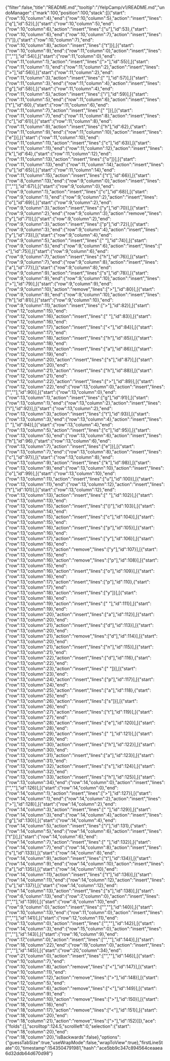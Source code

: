 {"filter":false,"title":"README.md","tooltip":"/YelpCamp/v1/README.md","undoManager":{"mark":100,"position":100,"stack":[[{"start":{"row":10,"column":4},"end":{"row":10,"column":5},"action":"insert","lines":["q"],"id":52}],[{"start":{"row":10,"column":5},"end":{"row":10,"column":6},"action":"insert","lines":["u"],"id":53},{"start":{"row":10,"column":6},"end":{"row":10,"column":7},"action":"insert","lines":["i"]},{"start":{"row":10,"column":7},"end":{"row":10,"column":8},"action":"insert","lines":["t"]}],[{"start":{"row":10,"column":9},"end":{"row":11,"column":0},"action":"insert","lines":["",""],"id":54}],[{"start":{"row":11,"column":0},"end":{"row":11,"column":1},"action":"insert","lines":[">"],"id":55}],[{"start":{"row":11,"column":1},"end":{"row":11,"column":2},"action":"insert","lines":[">"],"id":56}],[{"start":{"row":11,"column":2},"end":{"row":11,"column":3},"action":"insert","lines":[" "],"id":57}],[{"start":{"row":11,"column":3},"end":{"row":11,"column":4},"action":"insert","lines":["g"],"id":58}],[{"start":{"row":11,"column":4},"end":{"row":11,"column":5},"action":"insert","lines":["i"],"id":59}],[{"start":{"row":11,"column":5},"end":{"row":11,"column":6},"action":"insert","lines":["t"],"id":60},{"start":{"row":11,"column":6},"end":{"row":11,"column":7},"action":"insert","lines":[" "]}],[{"start":{"row":11,"column":7},"end":{"row":11,"column":8},"action":"insert","lines":["c"],"id":61}],[{"start":{"row":11,"column":8},"end":{"row":11,"column":9},"action":"insert","lines":["h"],"id":62},{"start":{"row":11,"column":9},"end":{"row":11,"column":10},"action":"insert","lines":["e"]}],[{"start":{"row":11,"column":10},"end":{"row":11,"column":11},"action":"insert","lines":["c"],"id":63}],[{"start":{"row":11,"column":11},"end":{"row":11,"column":12},"action":"insert","lines":["k"],"id":64},{"start":{"row":11,"column":12},"end":{"row":11,"column":13},"action":"insert","lines":["o"]}],[{"start":{"row":11,"column":13},"end":{"row":11,"column":14},"action":"insert","lines":["u"],"id":65}],[{"start":{"row":11,"column":14},"end":{"row":11,"column":15},"action":"insert","lines":["t"],"id":66}],[{"start":{"row":8,"column":13},"end":{"row":9,"column":0},"action":"insert","lines":["",""],"id":67}],[{"start":{"row":9,"column":0},"end":{"row":9,"column":1},"action":"insert","lines":["c"],"id":68}],[{"start":{"row":9,"column":1},"end":{"row":9,"column":2},"action":"insert","lines":["o"],"id":69}],[{"start":{"row":9,"column":2},"end":{"row":9,"column":3},"action":"insert","lines":["y"],"id":70}],[{"start":{"row":9,"column":2},"end":{"row":9,"column":3},"action":"remove","lines":["y"],"id":71}],[{"start":{"row":9,"column":2},"end":{"row":9,"column":3},"action":"insert","lines":["p"],"id":72}],[{"start":{"row":9,"column":3},"end":{"row":9,"column":4},"action":"insert","lines":["y"],"id":73}],[{"start":{"row":9,"column":4},"end":{"row":9,"column":5},"action":"insert","lines":[" "],"id":74}],[{"start":{"row":9,"column":5},"end":{"row":9,"column":6},"action":"insert","lines":["<"],"id":75}],[{"start":{"row":9,"column":6},"end":{"row":9,"column":7},"action":"insert","lines":["h"],"id":76}],[{"start":{"row":9,"column":7},"end":{"row":9,"column":8},"action":"insert","lines":["a"],"id":77}],[{"start":{"row":9,"column":8},"end":{"row":9,"column":9},"action":"insert","lines":["s"],"id":78}],[{"start":{"row":9,"column":9},"end":{"row":9,"column":10},"action":"insert","lines":[">"],"id":79}],[{"start":{"row":9,"column":9},"end":{"row":9,"column":10},"action":"remove","lines":[">"],"id":80}],[{"start":{"row":9,"column":9},"end":{"row":9,"column":10},"action":"insert","lines":["h"],"id":81}],[{"start":{"row":9,"column":10},"end":{"row":9,"column":11},"action":"insert","lines":[">"],"id":82}],[{"start":{"row":12,"column":15},"end":{"row":12,"column":16},"action":"insert","lines":[" "],"id":83}],[{"start":{"row":12,"column":16},"end":{"row":12,"column":17},"action":"insert","lines":["<"],"id":84}],[{"start":{"row":12,"column":17},"end":{"row":12,"column":18},"action":"insert","lines":["h"],"id":85}],[{"start":{"row":12,"column":18},"end":{"row":12,"column":19},"action":"insert","lines":["a"],"id":86}],[{"start":{"row":12,"column":19},"end":{"row":12,"column":20},"action":"insert","lines":["s"],"id":87}],[{"start":{"row":12,"column":20},"end":{"row":12,"column":21},"action":"insert","lines":["h"],"id":88}],[{"start":{"row":12,"column":21},"end":{"row":12,"column":22},"action":"insert","lines":[">"],"id":89}],[{"start":{"row":12,"column":22},"end":{"row":13,"column":0},"action":"insert","lines":["",""],"id":90}],[{"start":{"row":13,"column":0},"end":{"row":13,"column":1},"action":"insert","lines":["g"],"id":91}],[{"start":{"row":13,"column":1},"end":{"row":13,"column":2},"action":"insert","lines":["i"],"id":92}],[{"start":{"row":13,"column":2},"end":{"row":13,"column":3},"action":"insert","lines":["t"],"id":93}],[{"start":{"row":13,"column":3},"end":{"row":13,"column":4},"action":"insert","lines":[" "],"id":94}],[{"start":{"row":13,"column":4},"end":{"row":13,"column":5},"action":"insert","lines":["c"],"id":95}],[{"start":{"row":13,"column":5},"end":{"row":13,"column":6},"action":"insert","lines":["h"],"id":96},{"start":{"row":13,"column":6},"end":{"row":13,"column":7},"action":"insert","lines":["e"]}],[{"start":{"row":13,"column":7},"end":{"row":13,"column":8},"action":"insert","lines":["c"],"id":97}],[{"start":{"row":13,"column":8},"end":{"row":13,"column":9},"action":"insert","lines":["k"],"id":98}],[{"start":{"row":13,"column":9},"end":{"row":13,"column":10},"action":"insert","lines":["o"],"id":99}],[{"start":{"row":13,"column":10},"end":{"row":13,"column":11},"action":"insert","lines":["u"],"id":100}],[{"start":{"row":13,"column":11},"end":{"row":13,"column":12},"action":"insert","lines":["t"],"id":101}],[{"start":{"row":13,"column":12},"end":{"row":13,"column":13},"action":"insert","lines":[" "],"id":102}],[{"start":{"row":13,"column":13},"end":{"row":13,"column":15},"action":"insert","lines":["()"],"id":103}],[{"start":{"row":13,"column":14},"end":{"row":13,"column":15},"action":"insert","lines":["c"],"id":104}],[{"start":{"row":13,"column":15},"end":{"row":13,"column":16},"action":"insert","lines":["p"],"id":105}],[{"start":{"row":13,"column":16},"end":{"row":13,"column":17},"action":"insert","lines":["y"],"id":106}],[{"start":{"row":13,"column":16},"end":{"row":13,"column":17},"action":"remove","lines":["y"],"id":107}],[{"start":{"row":13,"column":15},"end":{"row":13,"column":16},"action":"remove","lines":["p"],"id":108}],[{"start":{"row":13,"column":15},"end":{"row":13,"column":16},"action":"insert","lines":["o"],"id":109}],[{"start":{"row":13,"column":16},"end":{"row":13,"column":17},"action":"insert","lines":["p"],"id":110},{"start":{"row":13,"column":17},"end":{"row":13,"column":18},"action":"insert","lines":["y"]}],[{"start":{"row":13,"column":18},"end":{"row":13,"column":19},"action":"insert","lines":[" "],"id":111}],[{"start":{"row":13,"column":19},"end":{"row":13,"column":20},"action":"insert","lines":["a"],"id":112}],[{"start":{"row":13,"column":20},"end":{"row":13,"column":21},"action":"insert","lines":["d"],"id":113}],[{"start":{"row":13,"column":20},"end":{"row":13,"column":21},"action":"remove","lines":["d"],"id":114}],[{"start":{"row":13,"column":20},"end":{"row":13,"column":21},"action":"insert","lines":["n"],"id":115}],[{"start":{"row":13,"column":21},"end":{"row":13,"column":22},"action":"insert","lines":["d"],"id":116},{"start":{"row":13,"column":22},"end":{"row":13,"column":23},"action":"insert","lines":[" "]}],[{"start":{"row":13,"column":23},"end":{"row":13,"column":24},"action":"insert","lines":["p"],"id":117}],[{"start":{"row":13,"column":24},"end":{"row":13,"column":25},"action":"insert","lines":["a"],"id":118},{"start":{"row":13,"column":25},"end":{"row":13,"column":26},"action":"insert","lines":["s"]}],[{"start":{"row":13,"column":26},"end":{"row":13,"column":27},"action":"insert","lines":["t"],"id":119}],[{"start":{"row":13,"column":27},"end":{"row":13,"column":28},"action":"insert","lines":["e"],"id":120}],[{"start":{"row":13,"column":28},"end":{"row":13,"column":29},"action":"insert","lines":[" "],"id":121}],[{"start":{"row":13,"column":29},"end":{"row":13,"column":30},"action":"insert","lines":["h"],"id":122}],[{"start":{"row":13,"column":30},"end":{"row":13,"column":31},"action":"insert","lines":["a"],"id":123}],[{"start":{"row":13,"column":31},"end":{"row":13,"column":32},"action":"insert","lines":["s"],"id":124}],[{"start":{"row":13,"column":32},"end":{"row":13,"column":33},"action":"insert","lines":["h"],"id":125}],[{"start":{"row":13,"column":34},"end":{"row":14,"column":0},"action":"insert","lines":["",""],"id":126}],[{"start":{"row":14,"column":0},"end":{"row":14,"column":1},"action":"insert","lines":[">"],"id":127}],[{"start":{"row":14,"column":1},"end":{"row":14,"column":2},"action":"insert","lines":[">"],"id":128}],[{"start":{"row":14,"column":2},"end":{"row":14,"column":3},"action":"insert","lines":[" "],"id":129}],[{"start":{"row":14,"column":3},"end":{"row":14,"column":4},"action":"insert","lines":["g"],"id":130}],[{"start":{"row":14,"column":4},"end":{"row":14,"column":5},"action":"insert","lines":["i"],"id":131},{"start":{"row":14,"column":5},"end":{"row":14,"column":6},"action":"insert","lines":["t"]}],[{"start":{"row":14,"column":6},"end":{"row":14,"column":7},"action":"insert","lines":[" "],"id":132}],[{"start":{"row":14,"column":7},"end":{"row":14,"column":8},"action":"insert","lines":["s"],"id":133}],[{"start":{"row":14,"column":8},"end":{"row":14,"column":9},"action":"insert","lines":["t"],"id":134}],[{"start":{"row":14,"column":9},"end":{"row":14,"column":10},"action":"insert","lines":["a"],"id":135}],[{"start":{"row":14,"column":10},"end":{"row":14,"column":11},"action":"insert","lines":["t"],"id":136}],[{"start":{"row":14,"column":11},"end":{"row":14,"column":12},"action":"insert","lines":["u"],"id":137}],[{"start":{"row":14,"column":12},"end":{"row":14,"column":13},"action":"insert","lines":["s"],"id":138}],[{"start":{"row":6,"column":13},"end":{"row":7,"column":0},"action":"insert","lines":["",""],"id":139}],[{"start":{"row":8,"column":10},"end":{"row":9,"column":0},"action":"insert","lines":["",""],"id":140}],[{"start":{"row":10,"column":13},"end":{"row":11,"column":0},"action":"insert","lines":["",""],"id":141}],[{"start":{"row":12,"column":11},"end":{"row":13,"column":0},"action":"insert","lines":["",""],"id":142}],[{"start":{"row":14,"column":3},"end":{"row":15,"column":0},"action":"insert","lines":["",""],"id":143}],[{"start":{"row":16,"column":9},"end":{"row":17,"column":0},"action":"insert","lines":["",""],"id":144}],[{"start":{"row":18,"column":22},"end":{"row":19,"column":0},"action":"insert","lines":["",""],"id":145}],[{"start":{"row":20,"column":34},"end":{"row":21,"column":0},"action":"insert","lines":["",""],"id":146}],[{"start":{"row":10,"column":7},"end":{"row":10,"column":8},"action":"remove","lines":["<"],"id":147}],[{"start":{"row":10,"column":11},"end":{"row":10,"column":12},"action":"remove","lines":[">"],"id":148}],[{"start":{"row":12,"column":5},"end":{"row":12,"column":6},"action":"remove","lines":["<"],"id":149}],[{"start":{"row":12,"column":9},"end":{"row":12,"column":10},"action":"remove","lines":[">"],"id":150}],[{"start":{"row":18,"column":16},"end":{"row":18,"column":17},"action":"remove","lines":["<"],"id":151}],[{"start":{"row":18,"column":20},"end":{"row":18,"column":21},"action":"remove","lines":[">"],"id":152}]]},"ace":{"folds":[],"scrolltop":124.5,"scrollleft":0,"selection":{"start":{"row":18,"column":20},"end":{"row":18,"column":20},"isBackwards":false},"options":{"guessTabSize":true,"useWrapMode":false,"wrapToView":true},"firstLineState":0},"timestamp":1543504791981,"hash":"ace5bb9c347c894564ceaaea6d32ddb64d670d98"}